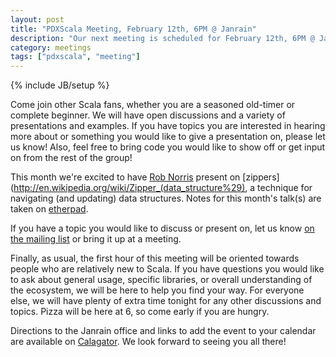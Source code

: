 ```yaml
---
layout: post
title: "PDXScala Meeting, February 12th, 6PM @ Janrain"
description: "Our next meeting is scheduled for February 12th, 6PM @ Janrain"
category: meetings
tags: ["pdxscala", "meeting"]
---
```

{% include JB/setup %}

Come join other Scala fans, whether you are a seasoned old-timer or complete beginner. We will have open discussions and a variety of presentations and examples. If you have topics you are interested in hearing more about or something you would like to give a presentation on, please let us know! Also, feel free to bring code you would like to show off or get input on from the rest of the group!

This month we're excited to have [Rob Norris](https://twitter.com/tpolecat) present on [zippers](http://en.wikipedia.org/wiki/Zipper_(data_structure%29), a technique for navigating (and updating) data structures. Notes for this month's talk(s) are taken on [etherpad](http://etherpad.stumptownsyndicate.org/p/02-2014-pdxscala).

If you have a topic you would like to discuss or present on, let us know [on the mailing list](https://groups.google.com/forum/#!forum/pdxscala) or bring it up at a meeting.

Finally, as usual, the first hour of this meeting will be oriented towards people who are relatively new to Scala. If you have questions you would like to ask about general usage, specific libraries, or overall understanding of the ecosystem, we will be here to help you find your way. For everyone else, we will have plenty of extra time tonight for any other discussions and topics. Pizza will be here at 6, so come early if you are hungry.

Directions to the Janrain office and links to add the event to your calendar are available on [Calagator](http://calagator.org/events/1250465317). We look forward to seeing you all there!
